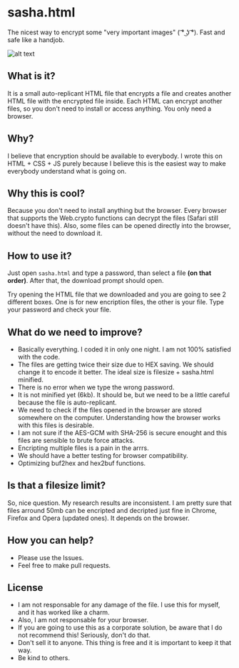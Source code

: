 # sasha.html
The nicest way to encrypt some "very important images" ( ͡° ͜ʖ ͡°). Fast and safe like a handjob.

![alt text](https://github.com/davimello28/sasha.html/printscreen.png)

## What is it?
It is a small auto-replicant HTML file that encrypts a file and creates another HTML file with the encrypted file inside. Each HTML can encrypt another files, so you don't need to install or access anything. You only need a browser. 

## Why?
I believe that encryption should be available to everybody. I wrote this on HTML + CSS + JS purely because I believe this is the easiest way to make everybody understand what is going on.

## Why this is cool?
Because you don't need to install anything but the browser. Every browser that supports the Web.crypto functions can decrypt the files (Safari still doesn't have this). Also, some files can be opened directly into the browser, without the need to download it.

## How to use it?
Just open `sasha.html` and type a password, than select a file **(on that order)**. After that, the download prompt should open. 

Try opening the HTML file that we downloaded and you are going to see 2 different boxes. One is for new encription files, the other is your file. Type your password and check your file. 

## What do we need to improve?
- Basically everything. I coded it in only one night. I am not 100% satisfied with the code.
- The files are getting twice their size due to HEX saving. We should change it to encode it better. The ideal size is filesize + sasha.html minified.
- There is no error when we type the wrong password.
- It is not minified yet (6kb). It should be, but we need to be a little careful because the file is auto-replicant. 
- We need to check if the files opened in the browser are stored somewhere on the computer. Understanding how the browser works with this files is desirable.
- I am not sure if the AES-GCM with SHA-256 is secure enought and this files are sensible to brute force attacks.
- Encripting multiple files is a pain in the arrrs.
- We should have a better testing for browser compatibility.
- Optimizing buf2hex and hex2buf functions.

## Is that a filesize limit?
So, nice question. My research results are inconsistent. I am pretty sure that files arround 50mb can be encripted and decripted just fine in Chrome, Firefox and Opera (updated ones). It depends on the browser.

## How you can help? 
- Please use the Issues.
- Feel free to make pull requests.

## License
- I am not responsable for any damage of the file. I use this for myself, and it has worked like a charm.
- Also, I am not responsable for your browser. 
- If you are going to use this as a corporate solution, be aware that I do not recommend this! Seriously, don't do that.
- Don't sell it to anyone. This thing is free and it is important to keep it that way.
- Be kind to others.

